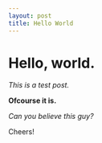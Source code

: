 ```yaml
---
layout: post
title: Hello World 
---
```


Hello, world.
============

*This is a test post.*

**Ofcourse it is.**

_Can you believe this guy?_

Cheers!

